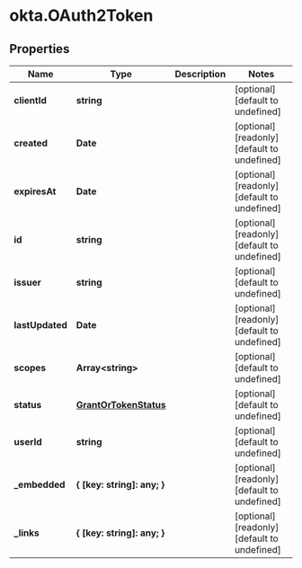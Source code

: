 # okta.OAuth2Token

## Properties

Name | Type | Description | Notes
------------ | ------------- | ------------- | -------------
**clientId** | **string** |  | [optional] [default to undefined]
**created** | **Date** |  | [optional] [readonly] [default to undefined]
**expiresAt** | **Date** |  | [optional] [readonly] [default to undefined]
**id** | **string** |  | [optional] [readonly] [default to undefined]
**issuer** | **string** |  | [optional] [default to undefined]
**lastUpdated** | **Date** |  | [optional] [readonly] [default to undefined]
**scopes** | **Array&lt;string&gt;** |  | [optional] [default to undefined]
**status** | [**GrantOrTokenStatus**](GrantOrTokenStatus.md) |  | [optional] [default to undefined]
**userId** | **string** |  | [optional] [default to undefined]
**_embedded** | **{ [key: string]: any; }** |  | [optional] [readonly] [default to undefined]
**_links** | **{ [key: string]: any; }** |  | [optional] [readonly] [default to undefined]

